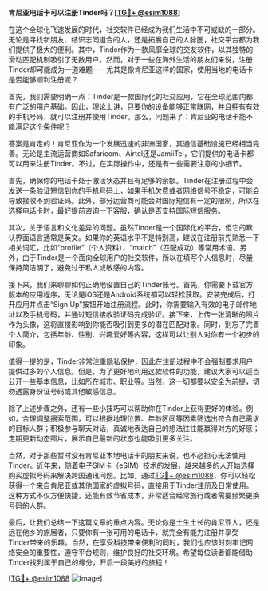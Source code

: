 **肯尼亚电话卡可以注册Tinder吗？[[TG💪+ @esim1088](https://t.me/s/esim1088)]**

在这个全球化飞速发展的时代，社交软件已经成为我们生活中不可或缺的一部分。无论是寻找新朋友、结识志同道合的人，还是拓展自己的人脉圈，社交平台都为我们提供了极大的便利。其中，Tinder作为一款风靡全球的交友软件，以其独特的滑动匹配机制吸引了无数用户。然而，对于一些在海外生活的朋友们来说，注册Tinder却可能成为一道难题——尤其是像肯尼亚这样的国家，使用当地的电话卡是否能够顺利注册呢？

首先，我们需要明确一点：Tinder是一款国际化的社交应用，它在全球范围内都有广泛的用户基础。因此，理论上讲，只要你的设备能够正常联网，并且拥有有效的手机号码，就可以注册并使用Tinder。那么，问题来了：肯尼亚的电话卡能不能满足这个条件呢？

答案是肯定的！肯尼亚作为一个发展迅速的非洲国家，其通信基础设施已经相当完善。无论是主流运营商如Safaricom、Airtel还是JamiiTel，它们提供的电话卡都可以用来注册Tinder。不过，在实际操作中，还是有一些需要注意的小细节。

首先，确保你的电话卡处于激活状态并且有足够的余额。Tinder在注册过程中会发送一条验证短信到你的手机号码上，如果手机欠费或者网络信号不稳定，可能会导致接收不到验证码。此外，部分运营商可能会对国际短信有一定的限制，所以在选择电话卡时，最好提前咨询一下客服，确认是否支持国际短信服务。

其次，关于语言和文化差异的问题。虽然Tinder是一个国际化的平台，但它的默认界面语言通常是英文。如果你的英语水平不是特别高，建议在注册前先熟悉一下相关词汇，比如“profile”（个人资料）、“match”（匹配成功）等常用术语。另外，由于Tinder是一个面向全球用户的社交软件，所以在填写个人信息时，尽量保持简洁明了，避免过于私人或敏感的内容。

接下来，我们来聊聊如何正确地设置自己的Tinder账号。首先，你需要下载官方版本的应用程序，无论是iOS还是Android系统都可以轻松获取。安装完成后，打开应用并点击“Sign Up”按钮开始注册流程。此时，你需要输入有效的电子邮件地址以及手机号码，并通过短信接收验证码完成验证。接下来，上传一张清晰的照片作为头像，这将直接影响到你能否吸引到更多的潜在匹配对象。同时，别忘了完善个人简介，包括年龄、性别、兴趣爱好等内容，这样可以让别人对你有一个初步的印象。

值得一提的是，Tinder非常注重隐私保护，因此在注册过程中不会强制要求用户提供过多的个人信息。但是，为了更好地利用这款软件的功能，建议大家可以适当公开一些基本信息，比如所在城市、职业等。当然，这一切都要以安全为前提，切勿透露身份证号码或其他敏感信息。

除了上述步骤之外，还有一些小技巧可以帮助你在Tinder上获得更好的体验。例如，合理调整搜索范围，可以根据地理位置、年龄区间等因素筛选出符合自己需求的目标人群；积极参与聊天对话，真诚地表达自己的想法往往能赢得对方的好感；定期更新动态照片，展示自己最新的状态也能吸引更多关注。

当然，对于那些暂时没有肯尼亚本地电话卡的朋友来说，也不必担心无法使用Tinder。近年来，随着电子SIM卡（eSIM）技术的发展，越来越多的人开始选择购买虚拟号码来解决跨国通讯问题。比如，通过[TG💪+ @esim1088](https://t.me/s/esim1088)，你可以轻松获得一个来自肯尼亚或其他国家的虚拟号码，直接用于Tinder注册及日常使用。这种方式不仅方便快捷，还能有效节省成本，非常适合经常旅行或者需要频繁更换号码的人群。

最后，让我们总结一下这篇文章的重点内容。无论你是土生土长的肯尼亚人，还是远在他乡的旅居者，只要你有一张可用的电话卡，就完全有能力注册并享受Tinder带来的乐趣。当然，在享受科技带来便利的同时，我们也应该时刻牢记网络安全的重要性，遵守平台规则，维护良好的社交环境。希望每位读者都能借助Tinder找到属于自己的缘分，开启一段美好的旅程！

[[TG💪+ @esim1088](https://t.me/s/esim1088) ![Image](https://i.postimg.cc/4NQfJmqS/Snipaste-2025-05-13-00-14-12.png)]